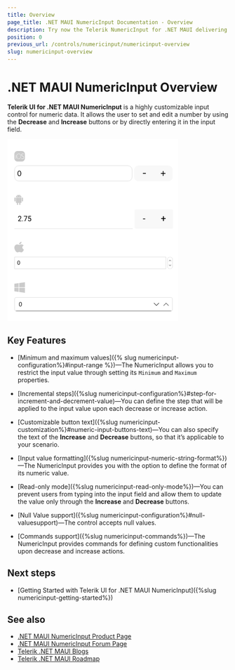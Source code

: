```yaml
---
title: Overview
page_title: .NET MAUI NumericInput Documentation - Overview
description: Try now the Telerik NumericInput for .NET MAUI delivering a set of options for customizing numeric input values.
position: 0
previous_url: /controls/numericinput/numericinput-overview
slug: numericinput-overview
---
```


# .NET MAUI NumericInput Overview

**Telerik UI for .NET MAUI NumericInput** is a highly customizable input control for numeric data. It allows the user to set and edit a number by using the **Decrease** and **Increase** buttons or by directly entering it in the input field.

![.NET MAUI NumericInput Overview](images/numericinput_overview.png "NumericInput Overview")

## Key Features

* [Minimum and maximum values]({% slug numericinput-configuration%}#input-range %})&mdash;The NumericInput allows you to restrict the input value through setting its `Minimum` and `Maximum` properties.

* [Incremental steps]({%slug numericinput-configuration%}#step-for-increment-and-decrement-value)&mdash;You can define the step that will be applied to the input value upon each decrease or increase action.

* [Customizable button text]({%slug numericinput-customization%}#numeric-input-buttons-text)&mdash;You can also specify the text of the **Increase** and **Decrease** buttons, so that it’s applicable to your scenario.

* [Input value formatting]({%slug numericinput-numeric-string-format%})&mdash;The NumericInput provides you with the option to define the format of its numeric value.

* [Read-only mode]({%slug numericinput-read-only-mode%})&mdash;You can prevent users from typing into the input field and allow them to update the value only through the **Increase** and **Decrease** buttons.

* [Null Value support]({%slug numericinput-configuration%}#null-valuesupport)&mdash;The control accepts null values.

* [Commands support]({%slug numericinput-commands%})&mdash;The NumericInput provides commands for defining custom functionalities upon decrease and increase actions.

## Next steps

- [Getting Started with Telerik UI for .NET MAUI NumericInput]({%slug numericinput-getting-started%})

## See also

- [.NET MAUI NumericInput Product Page](https://www.telerik.com/maui-ui/numericinput)
- [.NET MAUI NumericInput Forum Page](https://www.telerik.com/forums/maui?tagId=1830)
- [Telerik .NET MAUI Blogs](https://www.telerik.com/blogs/mobile-net-maui)
- [Telerik .NET MAUI Roadmap](https://www.telerik.com/support/whats-new/maui-ui/roadmap)